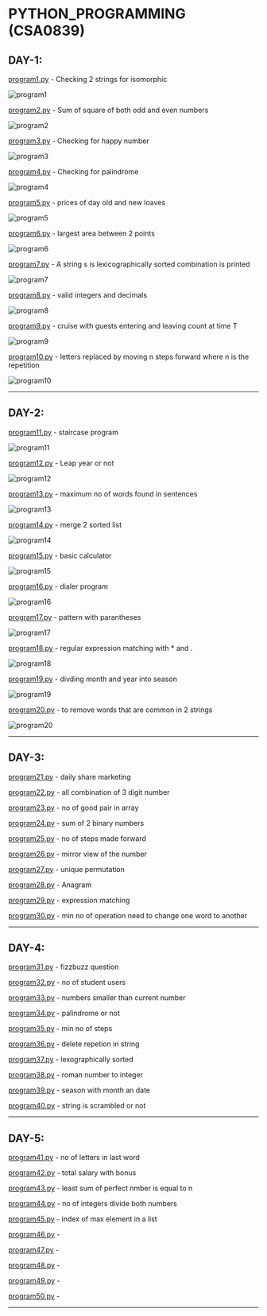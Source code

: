 # PYTHON_PROGRAMMING (CSA0839)

## DAY-1:

[program1.py](program1.py) - Checking 2 strings for isomorphic

![program1](Assets/program1.png)

[program2.py](program2.py) - Sum of square of both odd and even numbers

![program2](Assets/program2.png)

[program3.py](program3.py) - Checking for happy number

![program3](Assets/program3.png)

[program4.py](program4.py) - Checking for palindrome

![program4](Assets/program4.png)

[program5.py](program5.py) - prices of day old and new loaves

![program5](Assets/program5.png)

[program6.py](program6.py) - largest area between 2 points

![program6](Assets/program6.png)

[program7.py](program7.py) - A string s is lexicographically sorted combination is printed

![program7](Assets/program7.png)

[program8.py](program8.py) - valid integers and decimals

![program8](Assets/program8.png)

[program9.py](program9.py) - cruise with guests entering and leaving count at time T

![program9](Assets/program9.png)

[program10.py](program10.py) - letters replaced by moving n steps forward where n is the repetition 

![program10](Assets/program10.png)

---

## DAY-2:

[program11.py](program11.py) - staircase program

![program11](Assets/program11.png)

[program12.py](program12.py) - Leap year or not

![program12](Assets/program12.png)

[program13.py](program13.py) - maximum no of words found in sentences

![program13](Assets/program13.png)

[program14.py](program14.py) - merge 2 sorted list

![program14](Assets/program14.png)

[program15.py](program15.py) - basic calculator

![program15](Assets/program15.png)

[program16.py](program16.py) - dialer program

![program16](Assets/program16.png)

[program17.py](program17.py) - pattern with parantheses

![program17](Assets/program17.png)

[program18.py](program18.py) - regular expression matching with * and .

![program18](Assets/program18.png)

[program19.py](program19.py) - divding month and year into season

![program19](Assets/program19.png)

[program20.py](program20.py) - to remove words that are common in 2 strings

![program20](Assets/program20.png)

---

## DAY-3:

[program21.py](program21.py) - daily share marketing

[program22.py](program22.py) - all combination of 3 digit number

[program23.py](program23.py) - no of good pair in array

[program24.py](program24.py) - sum of 2 binary numbers

[program25.py](program25.py) - no of steps made forward

[program26.py](program26.py) - mirror view of the number

[program27.py](program27.py) - unique permutation

[program28.py](program28.py) - Anagram

[program29.py](program29.py) - expression matching

[program30.py](program30.py) - min no of operation need to change one word to another

---

## DAY-4:

[program31.py](program31.py) - fizzbuzz question

[program32.py](program32.py) - no of student users

[program33.py](program33.py) - numbers smaller than current number

[program34.py](program34.py) - palindrome or not 

[program35.py](program35.py) - min no of steps

[program36.py](program36.py) - delete repetion in string

[program37.py](program37.py) - lexographically sorted

[program38.py](program38.py) - roman number to integer 

[program39.py](program39.py) - season with month an date

[program40.py](program40.py) - string is scrambled or not

---

## DAY-5:

[program41.py](program41.py) - no of letters in last word

[program42.py](program42.py) - total salary with bonus

[program43.py](program43.py) - least sum of perfect nmber is equal to n

[program44.py](program44.py) - no of integers divide both numbers

[program45.py](program45.py) - index of max element in a list

[program46.py](program46.py) - 

[program47.py](program47.py) - 

[program48.py](program48.py) - 

[program49.py](program49.py) - 

[program50.py](program50.py) - 

---